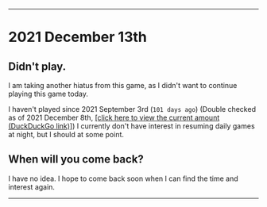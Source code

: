 
***

# 2021 December 13th

## Didn't play.

I am taking another hiatus from this game, as I didn't want to continue playing this game today.

I haven't played since 2021 September 3rd (`101 days ago`) (Double checked as of 2021 December 8th, [[click here to view the current amount (DuckDuckGo link)]](https://duckduckgo.com/?q=Days+since+September+3rd+2021&t=ffab&ia=answer)) I currently don't have interest in resuming daily games at night, but I should at some point.

## When will you come back?

I have no idea. I hope to come back soon when I can find the time and interest again.

***
